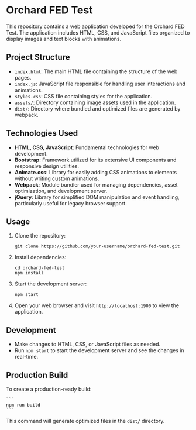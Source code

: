 # Orchard FED Test

This repository contains a web application developed for the Orchard FED Test. The application includes HTML, CSS, and JavaScript files organized to display images and text blocks with animations.

## Project Structure

- `index.html`: The main HTML file containing the structure of the web pages.
- `index.js`: JavaScript file responsible for handling user interactions and animations.
- `styles.css`: CSS file containing styles for the application.
- `assets/`: Directory containing image assets used in the application.
- `dist/`: Directory where bundled and optimized files are generated by webpack.

## Technologies Used

- **HTML, CSS, JavaScript**: Fundamental technologies for web development.
- **Bootstrap**: Framework utilized for its extensive UI components and responsive design utilities.
- **Animate.css**: Library for easily adding CSS animations to elements without writing custom animations.
- **Webpack**: Module bundler used for managing dependencies, asset optimization, and development server.
- **jQuery**: Library for simplified DOM manipulation and event handling, particularly useful for legacy browser support.

## Usage

1. Clone the repository:

    ```
    git clone https://github.com/your-username/orchard-fed-test.git
    ```

2. Install dependencies:

    ```
    cd orchard-fed-test
    npm install
    ```

3. Start the development server:

    ```
    npm start
    ```

4. Open your web browser and visit `http://localhost:1900` to view the application.

## Development

- Make changes to HTML, CSS, or JavaScript files as needed.
- Run `npm start` to start the development server and see the changes in real-time.

## Production Build

To create a production-ready build:

    ```
    npm run build
    ```

This command will generate optimized files in the `dist/` directory.